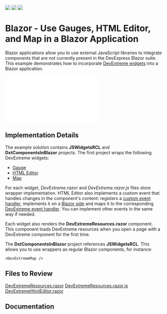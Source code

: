 <!-- default badges list -->
![](https://img.shields.io/endpoint?url=https://codecentral.devexpress.com/api/v1/VersionRange/460853146/23.1.4%2B)
[![](https://img.shields.io/badge/Open_in_DevExpress_Support_Center-FF7200?style=flat-square&logo=DevExpress&logoColor=white)](https://supportcenter.devexpress.com/ticket/details/T1069428)
[![](https://img.shields.io/badge/📖_How_to_use_DevExpress_Examples-e9f6fc?style=flat-square)](https://docs.devexpress.com/GeneralInformation/403183)
<!-- default badges end -->
# Blazor - Use Gauges, HTML Editor, and Map in a Blazor Application

Blazor applications allow you to use external JavaScript libraries to integrate components that are not currently present in the DevExpress Blazor suite. This example demonstrates how to incorporate [DevExtreme widgets](https://js.devexpress.com/Demos/WidgetsGallery/) into a Blazor application. 

![HTML Editor in DevExpress Blazor App](readme.md)

## Implementation Details

The example solution contains **JSWidgetsRCL** and **DxtComponentsInBlazor** projects. The first project wraps the following DevExtreme widgets:

* [Gauge](https://js.devexpress.com/Demos/WidgetsGallery/Demo/Gauges/Overview/jQuery/Light/)
* [HTML Editor](https://js.devexpress.com/Demos/WidgetsGallery/Demo/HtmlEditor/Overview/jQuery/Light/)
* [Map](https://js.devexpress.com/Demos/WidgetsGallery/Demo/VectorMap/Overview/jQuery/Light/)

For each widget, _DevExtreme<WidgetName>.razor_ and _DevExtreme<WidgetName>.razor.js_ files store wrapper implementation. HTML Editor also implements a custom event that handles changes in the component's content: registers a [custom event handler](/JSWidgetsRCL/EventHandlers.cs), implements it on a [Blazor side](/JSWidgetsRCL/DevExtremeComponents/DevExtremeHtmlEditor.razor#L21) and maps it to the corresponding [DevExtreme event handler](/JSWidgetsRCL/DevExtremeComponents/DevExtremeHtmlEditor.razor.js#L7). You can implement other events in the same way if needed.

Each widget also renders the **DevExtremeResources.razor** component. This component loads DevExtreme resources when you open a page with a DevExtreme component for the first time.

The **DxtComponentsInBlazor** project references **JSWidgetsRCL**. This allows you to use wrappers as regular Blazor components, for instance:

```Razor
<DevExtremeMap />
```

## Files to Review

[DevExtremeResources.razor](/JSWidgetsRCL/DevExtremeComponents/DevExtremeResources.razor)
[DevExtremeResources.razor.js](/JSWidgetsRCL/DevExtremeComponents/DevExtremeResources.razor.js)
[DevExtremeHtmlEditor.razor](/JSWidgetsRCL/DevExtremeComponents/DevExtremeHtmlEditor.razor)

## Documentation

[](https://docs.devexpress.com/Blazor/403578)
